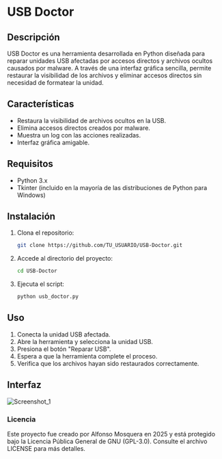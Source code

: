 # USB Doctor

## Descripción
USB Doctor es una herramienta desarrollada en Python diseñada para reparar unidades USB afectadas por accesos directos y archivos ocultos causados por malware. A través de una interfaz gráfica sencilla, permite restaurar la visibilidad de los archivos y eliminar accesos directos sin necesidad de formatear la unidad.

## Características
- Restaura la visibilidad de archivos ocultos en la USB.
- Elimina accesos directos creados por malware.
- Muestra un log con las acciones realizadas.
- Interfaz gráfica amigable.

## Requisitos
- Python 3.x
- Tkinter (incluido en la mayoría de las distribuciones de Python para Windows)

## Instalación
1. Clona el repositorio:
   ```sh
   git clone https://github.com/TU_USUARIO/USB-Doctor.git
   ```
2. Accede al directorio del proyecto:
   ```sh
   cd USB-Doctor
   ```
3. Ejecuta el script:
   ```sh
   python usb_doctor.py
   ```

## Uso
1. Conecta la unidad USB afectada.
2. Abre la herramienta y selecciona la unidad USB.
3. Presiona el botón "Reparar USB".
4. Espera a que la herramienta complete el proceso.
5. Verifica que los archivos hayan sido restaurados correctamente.

## Interfaz

![Screenshot_1](https://github.com/user-attachments/assets/15952e46-d2d2-4ddf-b41b-f866f38d6372)

### Licencia
Este proyecto fue creado por Alfonso Mosquera en 2025 y está protegido bajo la Licencia Pública General de GNU (GPL-3.0). Consulte el archivo LICENSE para más detalles.
